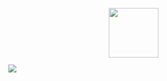 <p align="center">
  <img width="100" src="https://upload.wikimedia.org/wikipedia/commons/0/0f/Peace_dove_ukraine1.png">
</p>



![](https://upload.wikimedia.org/wikipedia/commons/e/ee/Heart-shaped_Ukrainian_flag.svg)

<!--
**flodek/flodek** is a ✨ _special_ ✨ repository because its `README.md` (this file) appears on your GitHub profile.

Here are some ideas to get you started:

- 🔭 I’m currently working on ...
- 🌱 I’m currently learning ...
- 👯 I’m looking to collaborate on ...
- 🤔 I’m looking for help with ...
- 💬 Ask me about ...
- 📫 How to reach me: ...
- 😄 Pronouns: ...
- ⚡ Fun fact: ...
-->
